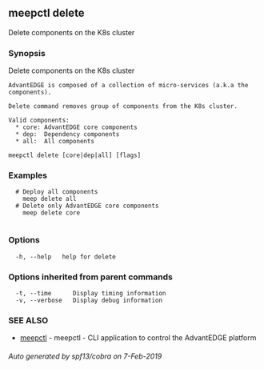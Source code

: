## meepctl delete

Delete components on the K8s cluster

### Synopsis

Delete components on the K8s cluster

	AdvantEDGE is composed of a collection of micro-services (a.k.a the components).

	Delete command removes group of components from the K8s cluster.

	Valid components:
	  * core: AdvantEDGE core components
	  * dep:  Dependency components
	  * all:  All components
			

```
meepctl delete [core|dep|all] [flags]
```

### Examples

```
  # Deploy all components
    meep delete all
  # Delete only AdvantEDGE core components
    meep delete core
			
```

### Options

```
  -h, --help   help for delete
```

### Options inherited from parent commands

```
  -t, --time      Display timing information
  -v, --verbose   Display debug information
```

### SEE ALSO

* [meepctl](meepctl.md)	 - meepctl - CLI application to control the AdvantEDGE platform

###### Auto generated by spf13/cobra on 7-Feb-2019
